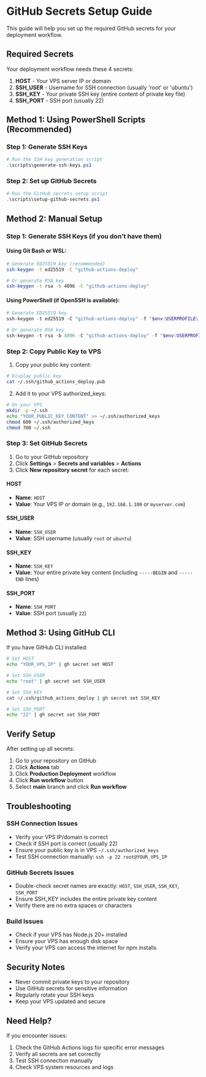 # GitHub Secrets Setup Guide

This guide will help you set up the required GitHub secrets for your deployment workflow.

## Required Secrets

Your deployment workflow needs these 4 secrets:

1. **HOST** - Your VPS server IP or domain
2. **SSH_USER** - Username for SSH connection (usually 'root' or 'ubuntu')
3. **SSH_KEY** - Your private SSH key (entire content of private key file)
4. **SSH_PORT** - SSH port (usually 22)

## Method 1: Using PowerShell Scripts (Recommended)

### Step 1: Generate SSH Keys
```powershell
# Run the SSH key generation script
.\scripts\generate-ssh-keys.ps1
```

### Step 2: Set up GitHub Secrets
```powershell
# Run the GitHub secrets setup script
.\scripts\setup-github-secrets.ps1
```

## Method 2: Manual Setup

### Step 1: Generate SSH Keys (if you don't have them)

#### Using Git Bash or WSL:
```bash
# Generate ED25519 key (recommended)
ssh-keygen -t ed25519 -C "github-actions-deploy"

# Or generate RSA key
ssh-keygen -t rsa -b 4096 -C "github-actions-deploy"
```

#### Using PowerShell (if OpenSSH is available):
```powershell
# Generate ED25519 key
ssh-keygen -t ed25519 -C "github-actions-deploy" -f "$env:USERPROFILE\.ssh\github_actions_deploy" -N '""'

# Or generate RSA key
ssh-keygen -t rsa -b 4096 -C "github-actions-deploy" -f "$env:USERPROFILE\.ssh\github_actions_deploy" -N '""'
```

### Step 2: Copy Public Key to VPS

1. Copy your public key content:
```bash
# Display public key
cat ~/.ssh/github_actions_deploy.pub
```

2. Add it to your VPS authorized_keys:
```bash
# On your VPS
mkdir -p ~/.ssh
echo "YOUR_PUBLIC_KEY_CONTENT" >> ~/.ssh/authorized_keys
chmod 600 ~/.ssh/authorized_keys
chmod 700 ~/.ssh
```

### Step 3: Set GitHub Secrets

1. Go to your GitHub repository
2. Click **Settings** > **Secrets and variables** > **Actions**
3. Click **New repository secret** for each secret:

#### HOST
- **Name**: `HOST`
- **Value**: Your VPS IP or domain (e.g., `192.168.1.100` or `myserver.com`)

#### SSH_USER
- **Name**: `SSH_USER`
- **Value**: SSH username (usually `root` or `ubuntu`)

#### SSH_KEY
- **Name**: `SSH_KEY`
- **Value**: Your entire private key content (including `-----BEGIN` and `-----END` lines)

#### SSH_PORT
- **Name**: `SSH_PORT`
- **Value**: SSH port (usually `22`)

## Method 3: Using GitHub CLI

If you have GitHub CLI installed:

```bash
# Set HOST
echo "YOUR_VPS_IP" | gh secret set HOST

# Set SSH_USER
echo "root" | gh secret set SSH_USER

# Set SSH_KEY
cat ~/.ssh/github_actions_deploy | gh secret set SSH_KEY

# Set SSH_PORT
echo "22" | gh secret set SSH_PORT
```

## Verify Setup

After setting up all secrets:

1. Go to your repository on GitHub
2. Click **Actions** tab
3. Click **Production Deployment** workflow
4. Click **Run workflow** button
5. Select **main** branch and click **Run workflow**

## Troubleshooting

### SSH Connection Issues
- Verify your VPS IP/domain is correct
- Check if SSH port is correct (usually 22)
- Ensure your public key is in VPS `~/.ssh/authorized_keys`
- Test SSH connection manually: `ssh -p 22 root@YOUR_VPS_IP`

### GitHub Secrets Issues
- Double-check secret names are exactly: `HOST`, `SSH_USER`, `SSH_KEY`, `SSH_PORT`
- Ensure SSH_KEY includes the entire private key content
- Verify there are no extra spaces or characters

### Build Issues
- Check if your VPS has Node.js 20+ installed
- Ensure your VPS has enough disk space
- Verify your VPS can access the internet for npm installs

## Security Notes

- Never commit private keys to your repository
- Use GitHub secrets for sensitive information
- Regularly rotate your SSH keys
- Keep your VPS updated and secure

## Need Help?

If you encounter issues:
1. Check the GitHub Actions logs for specific error messages
2. Verify all secrets are set correctly
3. Test SSH connection manually
4. Check VPS system resources and logs

